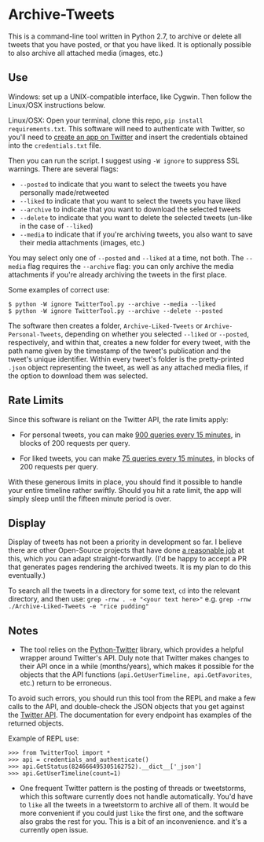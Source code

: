# Archive-Tweets

This is a command-line tool written in Python 2.7, 
to archive or delete all tweets that you have posted, or that you have liked. 
It is optionally possible to also archive all attached media (images, etc.)

## Use

Windows: set up a UNIX-compatible interface, like Cygwin. Then follow
the Linux/OSX instructions below.

Linux/OSX: Open your terminal, clone this repo, `pip install requirements.txt`.
This software will need to authenticate with Twitter, so you'll need to 
[create an app on Twitter](https://apps.twitter.com/) and insert the credentials obtained
into the `credentials.txt` file.

Then you can run the script. I suggest using `-W ignore` to suppress SSL warnings.
There are several flags:

- `--posted` to indicate that you want to select the tweets you have personally made/retweeted
- `--liked` to indicate that you want to select the tweets you have liked
- `--archive` to indicate that you want to download the selected tweets
- `--delete` to indicate that you want to delete the selected tweets (un-like in the case of `--liked`)
- `--media` to indicate that if you're archiving tweets, you also want to save their media attachments (images, etc.)

You may select only one of `--posted` and `--liked` at a time, not both. The `--media`
flag requires the `--archive` flag: you can only archive the media attachments if you're already
archiving the tweets in the first place.

Some examples of correct use:

`$ python -W ignore TwitterTool.py --archive --media --liked`    
`$ python -W ignore TwitterTool.py --archive --delete --posted`

The software then creates a folder, `Archive-Liked-Tweets` or `Archive-Personal-Tweets`,
depending on whether you selected `--liked` or `--posted`, respectively, and within that,
creates a new folder for every tweet, with the path name given by the timestamp of the tweet's 
publication and the tweet's unique identifier. Within every tweet's folder is the pretty-printed `.json` 
object representing the tweet, as well as any attached media files, if the option to download them was selected.

## Rate Limits

Since this software is reliant on the Twitter API, the rate limits apply:

- For personal tweets, you can make 
[900 queries every 15 minutes](https://dev.twitter.com/rest/reference/get/statuses/user_timeline), 
in blocks of 200 requests per query. 

- For liked tweets, you can make 
[75 queries every 15 minutes](https://dev.twitter.com/rest/reference/get/favorites/list), 
in blocks of 200 requests per query. 

With these generous limits in place, you should find it possible to handle your entire
timeline rather swiftly. Should you hit a rate limit, the app will simply sleep until
the fifteen minute period is over.

## Display

Display of tweets has not been a priority in development so far. I believe there are other
Open-Source projects that have done [a reasonable job](https://github.com/amwhalen/archive-my-tweets) at this, which you can
adapt straight-forwardly. (I'd be happy to accept a PR that generates pages rendering the archived tweets. It is my plan to do this eventually.)

To search all the tweets in a directory for some text, `cd` into the relevant directory, and then use:
`grep -rnw . -e "<your text here>"`
e.g. `grep -rnw ./Archive-Liked-Tweets -e "rice pudding"`

## Notes

- The tool relies on the [Python-Twitter](https://github.com/bear/python-twitter) library,
which provides a helpful wrapper around Twitter's API. Duly note that Twitter makes changes
to their API once in a while (months/years), which makes it possible for the objects 
that the API functions (`api.GetUserTimeline, api.GetFavorites`, etc.) return to be erroneous.

To avoid such errors, you should run this tool from the REPL and make a few calls to the API,
and double-check the JSON objects that you get against the [Twitter API](https://dev.twitter.com/rest/reference).
The documentation for every endpoint has examples of the returned objects.

Example of REPL use:
```
>>> from TwitterTool import *
>>> api = credentials_and_authenticate()
>>> api.GetStatus(824666495305162752).__dict__['_json']                             
>>> api.GetUserTimeline(count=1)
```

- One frequent Twitter pattern is the posting of threads or tweetstorms, which this software
currently does not handle automatically. You'd have to `like` all the tweets in a tweetstorm
to archive all of them. It would be more convenient if you could just `like` the first one,
and the software also grabs the rest for you. This is a bit of an inconvenience. and it's
a currently open issue.

